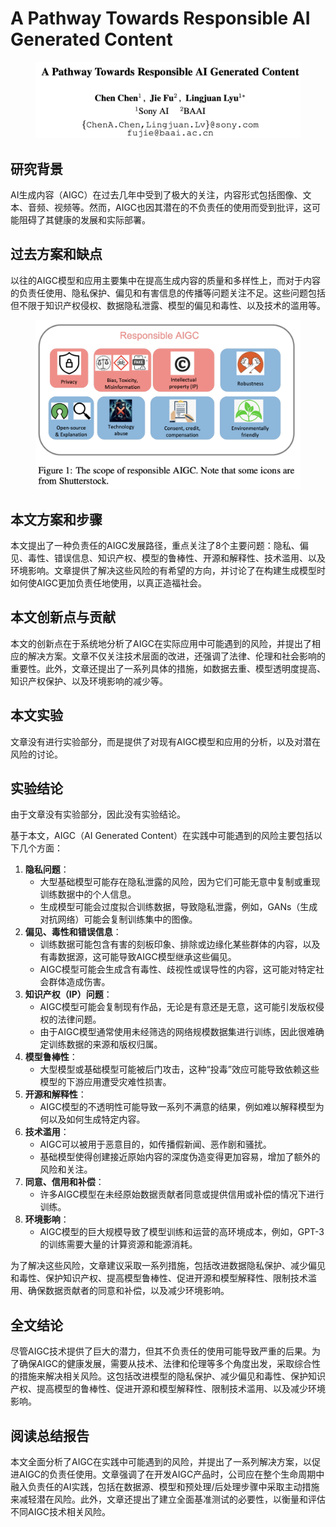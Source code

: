 # A Pathway Towards Responsible AI Generated Content

<figure><img src="../.gitbook/assets/image (3) (1) (1) (1) (1) (1) (1) (1) (1) (1) (1) (1) (1) (1) (1) (1) (1) (1) (1) (1) (1) (1) (1) (1) (1) (1) (1) (1) (1) (1) (1) (1) (1) (1) (1) (1) (1) (1) (1) (1) (1) (1) (1) (1).png" alt=""><figcaption></figcaption></figure>

## 研究背景

AI生成内容（AIGC）在过去几年中受到了极大的关注，内容形式包括图像、文本、音频、视频等。然而，AIGC也因其潜在的不负责任的使用而受到批评，这可能阻碍了其健康的发展和实际部署。

## 过去方案和缺点

以往的AIGC模型和应用主要集中在提高生成内容的质量和多样性上，而对于内容的负责任使用、隐私保护、偏见和有害信息的传播等问题关注不足。这些问题包括但不限于知识产权侵权、数据隐私泄露、模型的偏见和毒性、以及技术的滥用等。

<figure><img src="../.gitbook/assets/image (83).png" alt=""><figcaption></figcaption></figure>

## 本文方案和步骤

本文提出了一种负责任的AIGC发展路径，重点关注了8个主要问题：隐私、偏见、毒性、错误信息、知识产权、模型的鲁棒性、开源和解释性、技术滥用、以及环境影响。文章提供了解决这些风险的有希望的方向，并讨论了在构建生成模型时如何使AIGC更加负责任地使用，以真正造福社会。

## 本文创新点与贡献

本文的创新点在于系统地分析了AIGC在实际应用中可能遇到的风险，并提出了相应的解决方案。文章不仅关注技术层面的改进，还强调了法律、伦理和社会影响的重要性。此外，文章还提出了一系列具体的措施，如数据去重、模型透明度提高、知识产权保护、以及环境影响的减少等。

## 本文实验

文章没有进行实验部分，而是提供了对现有AIGC模型和应用的分析，以及对潜在风险的讨论。

## 实验结论

由于文章没有实验部分，因此没有实验结论。



基于本文，AIGC（AI Generated Content）在实践中可能遇到的风险主要包括以下几个方面：

1. **隐私问题**：
   * 大型基础模型可能存在隐私泄露的风险，因为它们可能无意中复制或重现训练数据中的个人信息。
   * 生成模型可能会过度拟合训练数据，导致隐私泄露，例如，GANs（生成对抗网络）可能会复制训练集中的图像。
2. **偏见、毒性和错误信息**：
   * 训练数据可能包含有害的刻板印象、排除或边缘化某些群体的内容，以及有毒数据源，这可能导致AIGC模型继承这些偏见。
   * AIGC模型可能会生成含有毒性、歧视性或误导性的内容，这可能对特定社会群体造成伤害。
3. **知识产权（IP）问题**：
   * AIGC模型可能会复制现有作品，无论是有意还是无意，这可能引发版权侵权的法律问题。
   * 由于AIGC模型通常使用未经筛选的网络规模数据集进行训练，因此很难确定训练数据的来源和版权归属。
4. **模型鲁棒性**：
   * 大型模型或基础模型可能被后门攻击，这种“投毒”效应可能导致依赖这些模型的下游应用遭受灾难性损害。
5. **开源和解释性**：
   * AIGC模型的不透明性可能导致一系列不满意的结果，例如难以解释模型为何以及如何生成特定内容。
6. **技术滥用**：
   * AIGC可以被用于恶意目的，如传播假新闻、恶作剧和骚扰。
   * 基础模型使得创建接近原始内容的深度伪造变得更加容易，增加了额外的风险和关注。
7. **同意、信用和补偿**：
   * 许多AIGC模型在未经原始数据贡献者同意或提供信用或补偿的情况下进行训练。
8. **环境影响**：
   * AIGC模型的巨大规模导致了模型训练和运营的高环境成本，例如，GPT-3的训练需要大量的计算资源和能源消耗。

为了解决这些风险，文章建议采取一系列措施，包括改进数据隐私保护、减少偏见和毒性、保护知识产权、提高模型鲁棒性、促进开源和模型解释性、限制技术滥用、确保数据贡献者的同意和补偿，以及减少环境影响。





## 全文结论

尽管AIGC技术提供了巨大的潜力，但其不负责任的使用可能导致严重的后果。为了确保AIGC的健康发展，需要从技术、法律和伦理等多个角度出发，采取综合性的措施来解决相关风险。这包括改进模型的隐私保护、减少偏见和毒性、保护知识产权、提高模型的鲁棒性、促进开源和模型解释性、限制技术滥用、以及减少环境影响。

## 阅读总结报告

本文全面分析了AIGC在实践中可能遇到的风险，并提出了一系列解决方案，以促进AIGC的负责任使用。文章强调了在开发AIGC产品时，公司应在整个生命周期中融入负责任的AI实践，包括在数据源、模型和预处理/后处理步骤中采取主动措施来减轻潜在风险。此外，文章还提出了建立全面基准测试的必要性，以衡量和评估不同AIGC技术相关风险。
